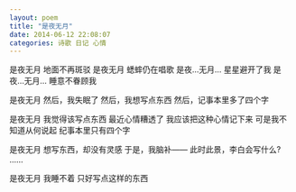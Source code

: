 ```yaml
---
layout: poem 
title: "是夜无月"
date: 2014-06-12 22:08:07
categories: 诗歌 日记 心情
---
```


是夜无月
地面不再斑驳
是夜无月
蟋蟀仍在唱歌
是夜…无月…
星星避开了我
是夜…无月…
睡意不眷顾我

是夜无月
然后，我失眠了
然后，我想写点东西
然后，记事本里多了四个字

是夜无月
我觉得该写点东西
最近心情糟透了
我应该把这种心情记下来
可是我不知道从何说起
纪事本里只有四个字

是夜无月
想写东西，却没有灵感
于是，我脑补——
此时此景，李白会写什么?
……

是夜无月
我睡不着
只好写点这样的东西

